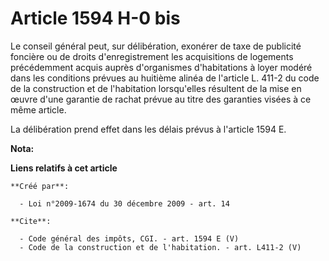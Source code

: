 # Article 1594 H-0 bis

Le conseil général peut, sur délibération, exonérer de taxe de publicité foncière ou de droits d'enregistrement les
acquisitions de logements précédemment acquis auprès d'organismes d'habitations à loyer modéré dans les conditions prévues au
huitième alinéa de l'article L. 411-2 du code de la construction et de l'habitation lorsqu'elles résultent de la mise en
œuvre d'une garantie de rachat prévue au titre des garanties visées à ce même article. 

La délibération prend effet dans les délais prévus à l'article 1594 E.

**Nota:**



**Liens relatifs à cet article**

	**Créé par**:

	  - Loi n°2009-1674 du 30 décembre 2009 - art. 14

	**Cite**:

	  - Code général des impôts, CGI. - art. 1594 E (V)
	  - Code de la construction et de l'habitation. - art. L411-2 (V)
